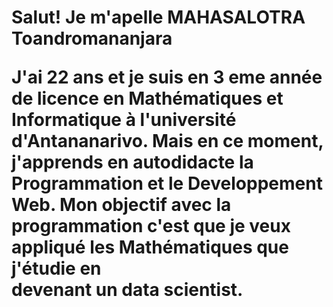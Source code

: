  <div font-size:"1px">
       <h1 Mon biographie >
       Salut!
       Je m'apelle <span>MAHASALOTRA Toandromananjara</span>
        <p>
            J'ai 22 ans et je  suis en 3 eme année de licence en 
            Mathématiques et Informatique à l'université d'Antananarivo.
            Mais en ce moment, j'apprends en autodidacte la Programmation  et le Developpement Web.
            Mon objectif avec la programmation c'est que je veux appliqué les Mathématiques que j'étudie en <br>devenant un data scientist.            
        </p>  
</div>
                    

<!--
**ToandroMananjara/ToandroMananjara** is a ✨ _special_ ✨ repository because its `README.md` (this file) appears on your GitHub profile.

Here are some ideas to get you started:

- 🔭 I’m currently working on ...
- 🌱 I’m currently learning ...
- 👯 I’m looking to collaborate on ...
- 🤔 I’m looking for help with ...
- 💬 Ask me about ...
- 📫 How to reach me: ...
- 😄 Pronouns: ...
- ⚡ Fun fact: ...
-->
